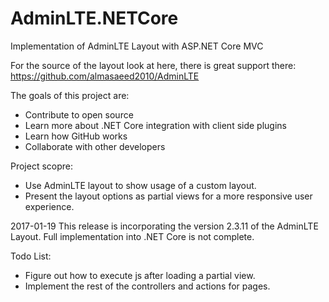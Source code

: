 # AdminLTE.NETCore
Implementation of AdminLTE Layout with ASP.NET Core MVC

For the source of the layout look at here, there is great support there:
https://github.com/almasaeed2010/AdminLTE

The goals of this project are:
- Contribute to open source
- Learn more about .NET Core integration with client side plugins
- Learn how GitHub works
- Collaborate with other developers

Project scopre:
- Use AdminLTE layout to show usage of a custom layout.
- Present the layout options as partial views for a more responsive user experience.

2017-01-19
This release is incorporating the version 2.3.11 of the AdminLTE Layout.
Full implementation into .NET Core is not complete.

Todo List:
- Figure out how to execute js after loading a partial view.
- Implement the rest of the controllers and actions for pages.
